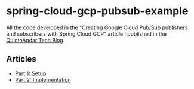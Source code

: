 # spring-cloud-gcp-pubsub-example
All the code developed in the "Creating Google Cloud Pub/Sub publishers and subscribers with Spring Cloud GCP" article I
published in the [QuintoAndar Tech Blog](https://medium.com/quintoandar-tech-blog).

## Articles

- [Part 1: Setup](https://medium.com/quintoandar-tech-blog/creating-google-cloud-pub-sub-publishers-and-subscribers-with-spring-cloud-gcp-part-1-setup-a96c53025fec)
- [Part 2: Implementation](https://medium.com/quintoandar-tech-blog/creating-google-cloud-pub-sub-publishers-and-subscribers-with-spring-cloud-gcp-part-2-362bd25eb03c)
